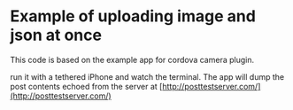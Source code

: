 Example of uploading image and json at once
============================================

This code is based on the example app for cordova camera plugin. 

run it with a tethered iPhone and watch the terminal. The app will dump
the post contents echoed from the server at [http://posttestserver.com/](http://posttestserver.com/)